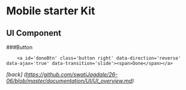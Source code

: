Mobile starter Kit
================================

UI Component
--------------------------------

###Button		
		
		<a id='doneBtn' class='button right' data-direction='reverse' data-ajax='true' data-transition='slide'><span>Done</span></a>
	
	
*[back] (https://github.com/swatiJagdale/26-06/blob/master/documentation/UI/UI_overview.md)*  
